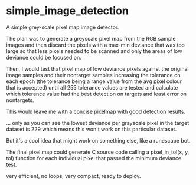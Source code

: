 # simple_image_detection
A simple grey-scale pixel map image detector.

The plan was to generate a greyscale pixel map from the RGB sample images and then discard the pixels with a max-min deviance that was too large so that less pixels needed to be scanned and only the areas of low deviance could be focused on.

Then, I would test that pixel map of low deviance pixels against the original image samples and their nontarget samples increasing the tolerance on each epoch (the tolerance being a range value from the avg pixel colour that is accepted) until all 255 tolerance values are tested and calculate which tolerance value had the best detection on targets and least error on nontargets.

This would leave me with a concise pixelmap with good detection results.

... only as you can see the lowest deviance per grayscale pixel in the target dataset is 229 which means this won't work on this particular dataset.

But it's a cool idea that might work on something else, like a runescape bot.

The final pixel map could generate C source code calling a pixel_in_tol(x, y, tol) function for each individual pixel that passed the minimum deviance test.

very efficient, no loops, very compact, ready to deploy.
